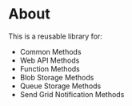 # About 
This is a reusable library for:

- Common Methods
- Web API Methods
- Function Methods
- Blob Storage Methods
- Queue Storage Methods
- Send Grid Notification Methods